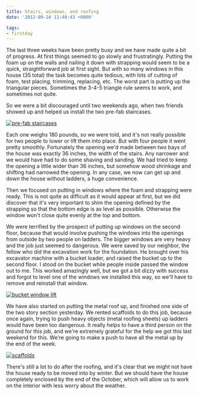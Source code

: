 ```yaml
---
title: Stairs, windows, and roofing
date: '2012-09-24 11:40:43 +0000'

tags:
- firstday
---
```


The last three weeks have been pretty busy and we have made quite a
bit of progress.  At first things seemed to go slowly and
frustratingly.  Putting the foam up on the walls and nailing it down
with strapping would seem to be a quick, straightforward job at first
sight.  But with so many windows in this house (35 total) the task
becomes quite tedious, with lots of cutting of foam, test placing,
trimming, replacing, etc.  The worst part is putting up the triangular
pieces.  Sometimes the 3-4-5 triangle rule seems to work, and
sometimes not quite.

So we were a bit discouraged until two weekends ago, when two friends
showed up and helped us install the two pre-fab staircases.

[![pre-fab staircases](/gallery/firstday-cottage/IMG_20121025_074420_hu_6ac5a08004e66475.jpg)](/gallery/firstday-cottage/IMG_20121025_074420.jpg)

Each one weighs 180 pounds, so we were told, and it's not really
possible for two people to lower or lift them into place.  But with
four people it went pretty smoothly.  Fortunately the opening we'd
made between two bays of the house was exactly 36 inches, the width of
the stairs.  Any narrower and we would have had to do some shaving and
sanding.  We had tried to keep the opening a little wider than 36
inches, but somehow wood shrinkage and shifting had narrowed the
opening.  In any case, we now can get up and down the house without
ladders, a huge convenience.

Then we focused on putting in windows where the foam and strapping
were ready.  This is not quite as difficult as it would appear at
first, but we did discover that it's very important to shim the
opening defined by the strapping so that the bottom edge is as level
as possible.  Otherwise the window won't close quite evenly at the top
and bottom.

We were terrified by the prospect of putting up windows on the second
floor, because that would involve pushing the windows into the
openings from outside by two people on ladders.  The bigger windows
are very heavy and the job just seemed to dangerous. We were saved by
our neighbor, the fellow who did the excavation work for the
foundation.  He brought over his excavator machine with a bucket
loader, and raised the bucket up to the second floor.
I stood on the bucket
while people inside passed the window out to me.  This worked amazingly
well, but we got a bit dizzy with success and forgot to level one of
the windows we installed this way, so we'll have to remove and
reinstall that window.

[![bucket window lift](/gallery/firstday-cottage/P9190857_hu_91c9a5df01325547.JPG)](/gallery/firstday-cottage/P9190857.JPG)

We have also started on putting the metal roof up, and finished one
side of the two story section yesterday.  We rented scaffolds
to do this job, because once again, trying to push heavy objects (metal
roofing sheets) up ladders would have been too dangerous.  It really
helps to have a third person on the ground for this job, and we're
extremely grateful for the help we got this last weekend for this.
We're going to make a push to have all the metal up by the end of the
week. 

[![scaffolds](/gallery/firstday-cottage/P9220875_hu_805fd33855287766.JPG)](/gallery/firstday-cottage/P9220875.JPG)

There's still a lot to do after the roofing, and it's clear that we
might not have the house ready to be moved into by winter.  But we
should have the house completely enclosed by the end of the October,
which will allow us to work on the interior with less worry about the
weather.

